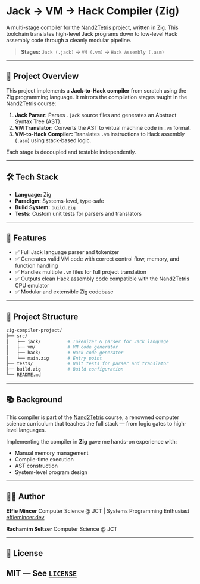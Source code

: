 # Jack → VM → Hack Compiler (Zig)

A multi-stage compiler for the [Nand2Tetris](https://www.nand2tetris.org/) project, written in [Zig](https://ziglang.org/). This toolchain translates high-level Jack programs down to low-level Hack assembly code through a cleanly modular pipeline.

> **Stages:** `Jack (.jack)` → `VM (.vm)` → `Hack Assembly (.asm)`

---

## 🧠 Project Overview

This project implements a **Jack-to-Hack compiler** from scratch using the Zig programming language. It mirrors the compilation stages taught in the Nand2Tetris course:

1. **Jack Parser:** Parses `.jack` source files and generates an Abstract Syntax Tree (AST).
2. **VM Translator:** Converts the AST to virtual machine code in `.vm` format.
3. **VM-to-Hack Compiler:** Translates `.vm` instructions to Hack assembly (`.asm`) using stack-based logic.

Each stage is decoupled and testable independently.

---

## 🛠️ Tech Stack

- **Language:** Zig
- **Paradigm:** Systems-level, type-safe
- **Build System:** `build.zig`
- **Tests:** Custom unit tests for parsers and translators

---

## 🚀 Features

- ✅ Full Jack language parser and tokenizer
- ✅ Generates valid VM code with correct control flow, memory, and function handling
- ✅ Handles multiple `.vm` files for full project translation
- ✅ Outputs clean Hack assembly code compatible with the Nand2Tetris CPU emulator
- ✅ Modular and extensible Zig codebase

---

## 📁 Project Structure

```bash
zig-compiler-project/
├── src/
│   ├── jack/          # Tokenizer & parser for Jack language
│   ├── vm/            # VM code generator
│   ├── hack/          # Hack code generator
│   └── main.zig       # Entry point
├── tests/             # Unit tests for parser and translator
├── build.zig          # Build configuration
└── README.md
````

---

## 📚 Background

This compiler is part of the [Nand2Tetris](https://www.nand2tetris.org/) course, a renowned computer science curriculum that teaches the full stack — from logic gates to high-level languages.

Implementing the compiler in **Zig** gave me hands-on experience with:

* Manual memory management
* Compile-time execution
* AST construction
* System-level program design

---

## 🧑‍💻 Author

**Effie Mincer**
Computer Science @ JCT | Systems Programming Enthusiast
[effiemincer.dev](https://www.effiemincer.dev)

**Rachamim Seltzer**
Computer Science @ JCT

---

## 🪪 License

MIT — See [`LICENSE`](./LICENSE)
---
